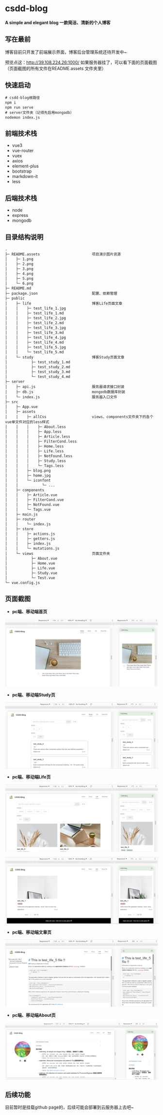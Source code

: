# csdd-blog

**A simple and elegant blog 一款简洁、清新的个人博客**

## 写在最前

博客目前只开发了前端展示界面，博客后台管理系统还待开发中~

预览点这：http://39.108.224.26:1000/ 如果服务器挂了，可以看下面的页面截图（页面截图的所有文件在README.assets 文件夹里）

## 快速启动

```
# csdd-blog根路径
npm i 
npm run serve
# server文件夹（记得先启用mongodb）
nodemon index.js
```

## 前端技术栈

- vue3
- vue-router
- vuex
- axios
- element-plus
- bootstrap
- markdown-it
- less

## 后端技术栈

- node
- express
- mongodb

## 目录结构说明

```
.
├─ README.assets                        项目演示图片资源
│    ├─ 1.png
│    ├─ 2.png
│    ├─ 3.png
│    ├─ 4.png
│    ├─ 5.png
│    └─ 6.png
├─ README.md
├─ package.json                         配置、依赖管理
├─ public
│    ├─ life                            博客Life页面文章
│    │    ├─ test_life_1.jpg
│    │    ├─ test_life_1.md
│    │    ├─ test_life_2.jpg
│    │    ├─ test_life_2.md
│    │    ├─ test_life_3.jpg
│    │    ├─ test_life_3.md
│    │    ├─ test_life_4.jpg
│    │    ├─ test_life_4.md
│    │    ├─ test_life_5.jpg
│    │    └─ test_life_5.md
│    └─ study                           博客Study页面文章
│           ├─ test_study_1.md
│           ├─ test_study_2.md
│           ├─ test_study_3.md
│           └─ test_study_4.md
├─ server
│    ├─ api.js                          服务器请求接口封装
│    ├─ db.js                           mongodb数据库封装
│    └─ index.js                        服务器入口文件
├─ src
│    ├─ App.vue
│    ├─ assets
│    │    ├─ allCss                     views、components文件夹下的各个vue单文件对应的less样式
│    │    │    ├─ About.less
│    │    │    ├─ App.less
│    │    │    ├─ Article.less
│    │    │    ├─ FilterCond.less
│    │    │    ├─ Home.less
│    │    │    ├─ Life.less
│    │    │    ├─ NotFound.less
│    │    │    ├─ Study.less
│    │    │    └─ Tags.less
│    │    ├─ blog.png
│    │    ├─ home.jpg
│    │    └─ iconfont
│    │           └─ ...
│    ├─ components
│    │    ├─ Article.vue
│    │    ├─ FilterCond.vue
│    │    ├─ NotFound.vue
│    │    └─ Tags.vue
│    ├─ main.js
│    ├─ router
│    │    └─ index.js
│    ├─ store
│    │    ├─ actions.js
│    │    ├─ getters.js
│    │    ├─ index.js
│    │    └─ mutations.js
│    └─ views                           页面文件夹
│           ├─ About.vue
│           ├─ Home.vue
│           ├─ Life.vue
│           ├─ Study.vue
│           └─ Test.vue
└─ vue.config.js
```

## 页面截图

- **pc端、移动端首页**

![1](README.assets/1.png)

- **pc端、移动端Study页**

![2](README.assets/2.png)

- **pc端、移动端Life页**

![3](README.assets/3.png)

![4](README.assets/4.png)

- **pc端、移动端文章页**

![5](README.assets/5.png)

- **pc端、移动端About页**

![6](README.assets/6.png)

## 后续功能

目前暂时是挂载github page的，后续可能会部署到云服务器上去吧~

